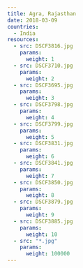 ```yaml
---
title: Agra, Rajasthan
date: 2018-03-09
countries:
  - India
resources:
  - src: DSCF3816.jpg
    params: 
      weight: 1
  - src: DSCF3710.jpg
    params: 
      weight: 2
  - src: DSCF3695.jpg
    params: 
      weight: 3
  - src: DSCF3798.jpg
    params: 
      weight: 4
  - src: DSCF3799.jpg
    params: 
      weight: 5
  - src: DSCF3831.jpg
    params: 
      weight: 6
  - src: DSCF3841.jpg
    params: 
      weight: 7
  - src: DSCF3850.jpg
    params: 
      weight: 8
  - src: DSCF3879.jpg
    params: 
      weight: 9
  - src: DSCF3885.jpg
    params: 
      weight: 10
  - src: "*.jpg"
    params:
      weight: 100000
---
```


